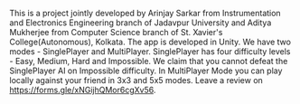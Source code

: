 This is a project jointly developed by Arinjay Sarkar from Instrumentation and Electronics Engineering branch of Jadavpur University and Aditya Mukherjee from Computer Science branch of St. Xavier's College(Autonomous), Kolkata.
The app is developed in Unity.
We have two modes - SinglePlayer and MultiPlayer.
SinglePlayer has four difficulty levels - Easy, Medium, Hard and Impossible.
We claim that you cannot defeat the SinglePlayer AI on Impossible difficulty.
In MultiPlayer Mode you can play locally against your friend in 3x3 and 5x5 modes.
Leave a review on https://forms.gle/xNGijhQMor6cgXv56.
